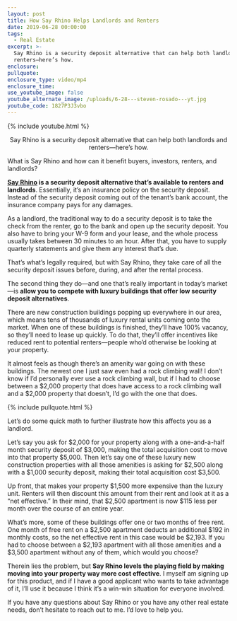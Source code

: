 ```yaml
---
layout: post
title: How Say Rhino Helps Landlords and Renters
date: 2019-06-28 00:00:00
tags:
  - Real Estate
excerpt: >-
  Say Rhino is a security deposit alternative that can help both landlords and
  renters—here’s how.
enclosure:
pullquote:
enclosure_type: video/mp4
enclosure_time:
use_youtube_image: false
youtube_alternate_image: /uploads/6-28---steven-rosado---yt.jpg
youtube_code: 1827P3J3vbo
---
```


{% include youtube.html %}

<center>Say Rhino is a security deposit alternative that can help both landlords and renters—here’s how.</center>

What is Say Rhino and how can it benefit buyers, investors, renters, and landlords?

**<u><a target="_blank" href="https://www.sayrhino.com/">Say Rhino</a></u> is a security deposit alternative that’s available to renters and landlords**. Essentially, it’s an insurance policy on the security deposit. Instead of the security deposit coming out of the tenant’s bank account, the insurance company pays for any damages.

As a landlord, the traditional way to do a security deposit is to take the check from the renter, go to the bank and open up the security deposit. You also have to bring your W-9 form and your lease, and the whole process usually takes between 30 minutes to an hour. After that, you have to supply quarterly statements and give them any interest that’s due.

That’s what’s legally required, but with Say Rhino, they take care of all the security deposit issues before, during, and after the rental process.

The second thing they do—and one that’s really important in today’s market—is **allow you to compete with luxury buildings that offer low security deposit alternatives**.

There are new construction buildings popping up everywhere in our area, which means tens of thousands of luxury rental units coming onto the market. When one of these buildings is finished, they’ll have 100% vacancy, so they’ll need to lease up quickly. To do that, they’ll offer incentives like reduced rent to potential renters—people who’d otherwise be looking at your property.

It almost feels as though there’s an amenity war going on with these buildings. The newest one I just saw even had a rock climbing wall\! I don’t know if I’d personally ever use a rock climbing wall, but if I had to choose between a $2,000 property that does have access to a rock climbing wall and a $2,000 property that doesn’t, I’d go with the one that does.

{% include pullquote.html %}

Let’s do some quick math to further illustrate how this affects you as a landlord.

Let’s say you ask for $2,000 for your property along with a one-and-a-half month security deposit of $3,000, making the total acquisition cost to move into that property $5,000. Then let’s say one of these luxury new construction properties with all those amenities is asking for $2,500 along with a $1,000 security deposit, making their total acquisition cost $3,500.

Up front, that makes your property $1,500 more expensive than the luxury unit. Renters will then discount this amount from their rent and look at it as a “net effective.” In their mind, that $2,500 apartment is now $115 less per month over the course of an entire year.

What’s more, some of these buildings offer one or two months of free rent. One month of free rent on a $2,500 apartment deducts an additional $192 in monthly costs, so the net effective rent in this case would be $2,193. If you had to choose between a $2,193 apartment with all those amenities and a $3,500 apartment without any of them, which would you choose?

Therein lies the problem, but **Say Rhino levels the playing field by making moving into your property way more cost effective**. I myself am signing up for this product, and if I have a good applicant who wants to take advantage of it, I’ll use it because I think it’s a win-win situation for everyone involved.

If you have any questions about Say Rhino or you have any other real estate needs, don’t hesitate to reach out to me. I’d love to help you.